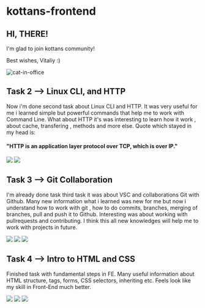 # kottans-frontend

## HI, THERE!

I'm glad to join kottans community!

Best wishes, Vitaliy  :)

![cat-in-office](http://i.imgur.com/U0jmb.gif)
## Task 2 --> Linux CLI, and HTTP
Now i'm done second task about Linux CLI and HTTP.
It was very useful for me i learned simple but powerful commands that help me to work with Command Line.
What about HTTP it's was interesting to learn how it work , about cache, transfering , methods and more else.
Quote which stayed in my head is: 

#### "HTTP is an application layer protocol over TCP, which is over IP."
![](task_linux_cli/CLI_Screenshot1.png)
![](task_linux_cli/CLI_Screenshot2.png)
## Task 3 --> Git Collaboration
I'm already done task third task it was about VSC and collaborations Git with Github.
Many new information what i learned was new for me but now i understand how to work with git , how to do commits, branches, merging of branches, pull and push it to Github. Interesting was about working with pullrequests and contributing.
I think this all new knowledges will help me to work with projects in future.

![](task_git_collaboration/Git_and_Collab.png)
![](task_git_collaboration/VS_with_Git1.png)
![](task_git_collaboration/VS_with_Git2.png)
## Task 4 --> Intro to HTML and CSS
Finished task with fundamental steps in FE.
Many useful information about HTML structure, tags, forms, CSS selectors, inheriting etc.
Feels look like my skill in Front-End much better.

![](task_html_css_intro/basics-css.png)
![](task_html_css_intro/basics-html.png)
![](task_html_css_intro/intro-html-css.png)